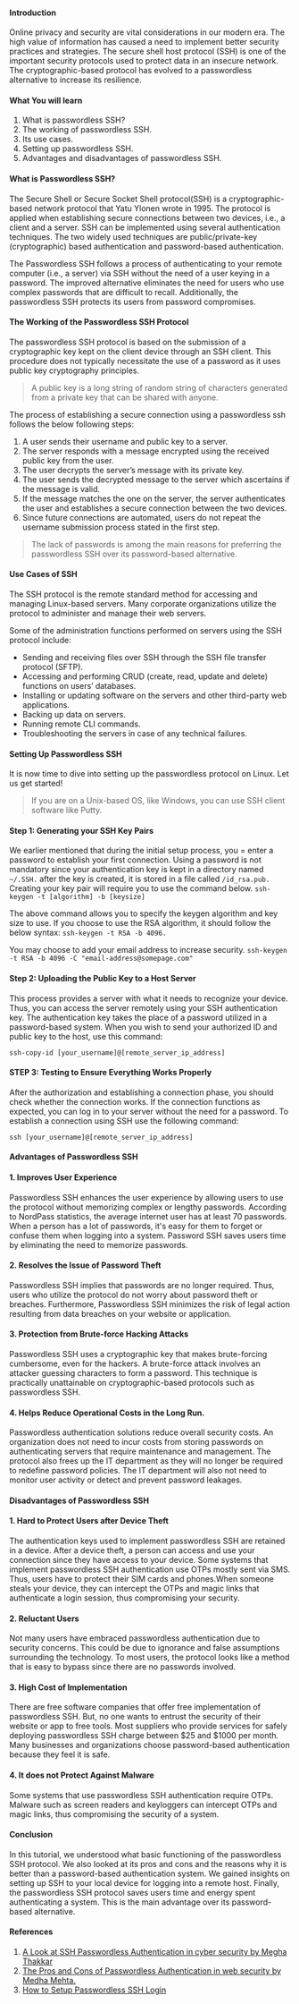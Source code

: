 #### Introduction

Online privacy and security are vital considerations in our modern era. The high value of information has caused a need to implement better security practices and strategies. The secure shell host protocol (SSH) is one of the important security protocols used to protect data in an insecure network. The cryptographic-based protocol has evolved to a passwordless alternative to increase its resilience.

#### What You will learn

1. What is passwordless SSH?
2. The working of passwordless SSH.
3. Its use cases.
4. Setting up passwordless SSH.
5. Advantages and disadvantages of passwordless SSH.

#### What is Passwordless SSH?

The Secure Shell or Secure Socket Shell protocol(SSH) is a cryptographic-based network protocol that Yatu Ylonen wrote in 1995. The protocol is applied when establishing secure connections between two devices, i.e., a client and a server. SSH can be implemented using several authentication techniques. The two widely used techniques are public/private-key (cryptographic) based authentication and password-based authentication.

The Passwordless SSH follows a process of authenticating to your remote computer (i.e., a server) via SSH without the need of a user keying in a password. The improved alternative eliminates the need for users who use complex passwords that are difficult to recall. Additionally, the passwordless SSH protects its users from password compromises. 

#### The Working of the Passwordless SSH Protocol

The passwordless SSH protocol is based on the submission of a cryptographic key kept on the client device through an SSH client. 
This procedure does not typically necessitate the use of a password as it uses public key cryptography principles.

> A public key is a long string of random string of characters generated from a private key that can be shared with anyone. 

The process of establishing a secure connection using a passwordless ssh follows the below following steps:
1.	A user sends their username and public key to a server. 
2.	The server responds with a message encrypted using the received public key from the user. 
3.	The user decrypts the server’s message with its private key. 
4.	The user sends the decrypted message to the server which ascertains if the message is valid.
5.	If the message matches the one on the server, the server authenticates the user and establishes a secure connection between the two devices. 
6.	Since future connections are automated, users do not repeat the username submission process stated in the first step.

> The lack of passwords is among the main reasons for preferring the passwordless SSH over its password-based alternative.

#### Use Cases of SSH
The SSH protocol is the remote standard method for accessing and managing Linux-based servers. Many corporate organizations utilize the protocol to administer and manage their web servers.

Some of the administration functions performed on servers using the SSH protocol include:

- Sending and receiving files over SSH through the SSH file transfer protocol (SFTP).
- Accessing and performing CRUD (create, read, update and delete) functions on users’ databases.
- Installing or updating software on the servers and other third-party web applications.
- Backing up data on servers.
- Running remote CLI commands.
- Troubleshooting the servers in case of any technical failures.

#### Setting Up Passwordless SSH
It is now time to dive into setting up the passwordless protocol on Linux. Let us get started!
> If you are on a Unix-based OS, like Windows, you can use SSH client software like Putty. 

#### Step 1: Generating your SSH Key Pairs

We earlier mentioned that during the initial setup process, you = enter a password to establish your first connection. Using a password is not mandatory since your authentication key is kept in a directory named `~/.SSH.` after the key is created, it is stored in a file called `/id_rsa.pub.` 
Creating your key pair will require you to use the command below. 
`ssh-keygen -t [algorithm] -b [keysize]`

The above command allows you to specify the keygen algorithm and key size to use. If you choose to use the RSA algorithm, it should follow the below syntax:
`ssh-keygen -t RSA -b 4096.`

You may choose to add your email address to increase security.
`ssh-keygen -t RSA -b 4096 -C "email-address@somepage.com"`

#### Step 2: Uploading the Public Key to a Host Server
This process provides a server with what it needs to recognize your device. Thus, you can access the server remotely using your SSH authentication key. The authentication key takes the place of a password utilized in a password-based system.
When you wish to send your authorized ID and public key to the host, use this command:

`ssh-copy-id [your_username]@[remote_server_ip_address]`
#### STEP 3: Testing to Ensure Everything Works Properly

After the authorization and establishing a connection phase, you should check whether the connection works. If the connection functions as expected, you can log in to your server without the need for a password. 
To establish a connection using SSH use the following command:

`ssh [your_username]@[remote_server_ip_address]`

#### Advantages of Passwordless SSH
#### 1. Improves User Experience 

Passwordless SSH enhances the user experience by allowing users to use the protocol without memorizing complex or lengthy passwords. According to NordPass statistics, the average internet user has at least 70 passwords. When a person has a lot of passwords, it's easy for them to forget or confuse them when logging into a system. Password SSH saves users time by eliminating the need to memorize passwords.
#### 2. Resolves the Issue of Password Theft

Passwordless SSH implies that passwords are no longer required. Thus, users who utilize the protocol do not worry about password theft or breaches. Furthermore, Passwordless SSH minimizes the risk of legal action resulting from data breaches on your website or application. 
#### 3. Protection from Brute-force Hacking Attacks

Passwordless SSH uses a cryptographic key that makes brute-forcing cumbersome, even for the hackers. A brute-force attack involves an attacker guessing characters to form a password. This technique is practically unattainable on cryptographic-based protocols such as passwordless SSH.

#### 4. Helps Reduce Operational Costs in the Long Run.

Passwordless authentication solutions reduce overall security costs. An organization does not need to incur costs from storing passwords on authenticating servers that require maintenance and management. 
The protocol also frees up the IT department as they will no longer be required to redefine password policies. The IT department will also not need to monitor user activity or detect and prevent password leakages.
#### Disadvantages of Passwordless SSH
#### 1. Hard to Protect Users after Device Theft
The authentication keys used to implement passwordless SSH are retained in a device. After a device theft, a person can access and use your connection since they have access to your device. Some systems that implement passwordless SSH authentication use OTPs mostly sent via SMS. Thus, users have to protect their SIM cards and phones.When someone steals your device, they can intercept the OTPs and magic links that authenticate a login session, thus compromising your security.


#### 2. Reluctant Users
Not many users have embraced passwordless authentication due to security concerns. This could be due to ignorance and false assumptions surrounding the technology. To most users, the protocol looks like a method that is easy to bypass since there are no passwords involved.
#### 3. High Cost of Implementation

There are free software companies that offer free implementation of passwordless SSH. But, no one wants to entrust the security of their website or app to free tools. Most suppliers who provide services for safely deploying passwordless SSH charge between $25 and $1000 per month. Many businesses and organizations choose password-based authentication because they feel it is safe. 
#### 4. It does not Protect Against Malware
Some systems that use passwordless SSH authentication require OTPs. Malware such as screen readers and keyloggers can intercept OTPs and magic links, thus compromising the security of a system.

#### Conclusion
In this tutorial, we understood what basic functioning of the passwordless SSH protocol. We also looked at its pros and cons and the reasons why it is better than a password-based authentication system. 
We gained insights on setting up SSH to your local device for logging into a remote host. Finally, the passwordless SSH protocol saves users time and energy spent authenticating a system. This is the main advantage over its password-based alternative.

#### References
1. [A Look at SSH Passwordless Authentication in cyber security by Megha Thakkar](https://sectigostore.com/blog/what-is-passwordless-ssh-a-look-at-ssh-passwordless-authentication/)
2. [The Pros and Cons of Passwordless Authentication in web security by Medha Mehta.](https://sectigostore.com/blog/the-pros-and-cons-of-passwordless-authentication/)
3. [How to Setup Passwordless SSH Login](https://linuxize.com/post/how-to-setup-passwordless-ssh-login/)

